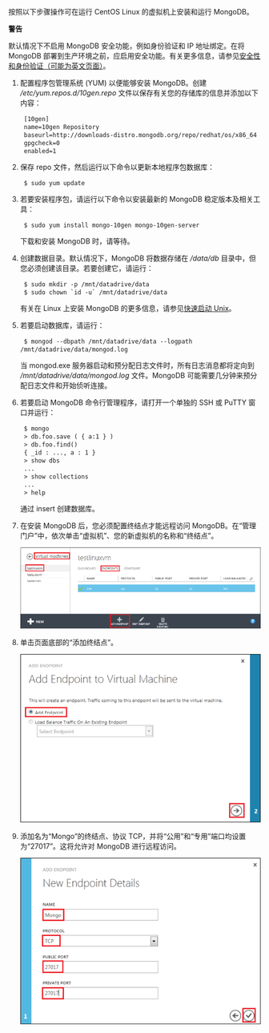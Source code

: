 ﻿按照以下步骤操作可在运行 CentOS Linux 的虚拟机上安装和运行 MongoDB。

<div class="dev-callout">
<b>警告</b>
<p>默认情况下不启用 MongoDB 安全功能，例如身份验证和 IP 地址绑定。在将 MongoDB 部署到生产环境之前，应启用安全功能。有关更多信息，请参见<a href="http://www.mongodb.org/display/DOCS/Security+and+Authentication">安全性和身份验证（可能为英文页面）</a>。</p>
</div>

1. 配置程序包管理系统 (YUM) 以便能够安装 MongoDB。创建 */etc/yum.repos.d/10gen.repo* 文件以保存有关您的存储库的信息并添加以下内容：

		[10gen]
		name=10gen Repository
		baseurl=http://downloads-distro.mongodb.org/repo/redhat/os/x86_64
		gpgcheck=0
		enabled=1

2. 保存 repo 文件，然后运行以下命令以更新本地程序包数据库：

		$ sudo yum update
3. 若要安装程序包，请运行以下命令以安装最新的 MongoDB 稳定版本及相关工具：

		$ sudo yum install mongo-10gen mongo-10gen-server

	下载和安装 MongoDB 时，请等待。

4. 创建数据目录。默认情况下，MongoDB 将数据存储在 */data/db* 目录中，但您必须创建该目录。若要创建它，请运行：

		$ sudo mkdir -p /mnt/datadrive/data
		$ sudo chown `id -u` /mnt/datadrive/data

	有关在 Linux 上安装 MongoDB 的更多信息，请参见[快速启动 Unix][QuickstartUnix]。

5. 若要启动数据库，请运行：

		$ mongod --dbpath /mnt/datadrive/data --logpath /mnt/datadrive/data/mongod.log

	当 mongod.exe 服务器启动和预分配日志文件时，所有日志消息都将定向到 */mnt/datadrive/data/mongod.log* 文件。MongoDB 可能需要几分钟来预分配日志文件和开始侦听连接。

6. 若要启动 MongoDB 命令行管理程序，请打开一个单独的 SSH 或 PuTTY 窗口并运行：

		$ mongo
		> db.foo.save ( { a:1 } )
		> db.foo.find()
		{ _id : ..., a : 1 }
		> show dbs  
		...
		> show collections  
		...  
		> help  

	通过 insert 创建数据库。

7. 在安装 MongoDB 后，您必须配置终结点才能远程访问 MongoDB。在“管理门户”中，依次单击“虚拟机”、您的新虚拟机的名称和“终结点”。
	
	![终结点][Image7]

8. 单击页面底部的“添加终结点”。
	
	![终结点][Image8]

9. 添加名为“Mongo”的终结点、协议 TCP，并将“公用”和“专用”端口均设置为“27017”。这将允许对 MongoDB 进行远程访问。
	
	![终结点][Image9]


[QuickStartUnix]: http://www.mongodb.org/display/DOCS/Quickstart+Unix


[Image7]: ./media/install-and-run-mongo-on-centos-vm/LinuxVmAddEndpoint.png
[Image8]: ./media/install-and-run-mongo-on-centos-vm/LinuxVmAddEndpoint2.png
[Image9]: ./media/install-and-run-mongo-on-centos-vm/LinuxVmAddEndpoint3.png

